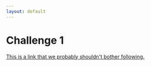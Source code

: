 ```yaml
---
layout: default
---
```


# Challenge 1

<a href="SVG_logo.svg">This is a link that we probably shouldn't bother following.</a>

